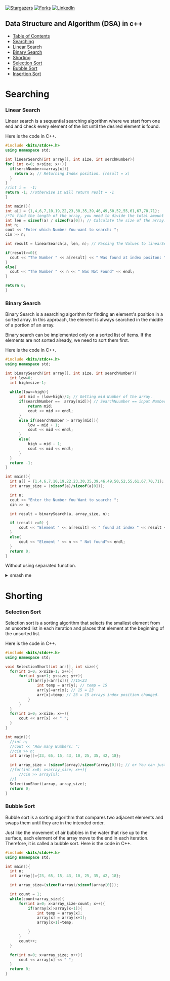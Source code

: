 [![Stargazers][stars-shield]][stars-url]
[![Forks][forks-shield]][forks-url]
[![LinkedIn][linkedin-shield]][linkedin-url]

[forks-shield]: https://img.shields.io/github/forks/Andrew-Velox/CP-SOL-NOTES.svg?style=for-the-badge
[forks-url]: https://github.com/Andrew-Velox/CP-SOL-NOTES/network/members
[stars-shield]: https://img.shields.io/github/stars/Andrew-Velox/CP-SOL-NOTES.svg?style=for-the-badge
[stars-url]: https://github.com/Andrew-Velox/CP-SOL-NOTES/stargazers
[linkedin-shield]: https://img.shields.io/badge/-LinkedIn-black.svg?style=for-the-badge&logo=linkedin&colorB=555
[linkedin-url]: https://linkedin.com/in/mohabbat69

## Data Structure and Algorithm (DSA) in c++

- [Table of Contents](#table-of-contents)
- [Searching](#searching)
- [Linear Search](#linear-search)
- [Binary Search](#binary-search)
- [Shorting](#shorting)
- [Selection Sort](#selection-sort)
- [Bubble Sort](#bubble-sort)
- [Insertion Sort](#insertion-sort)


<h1>Searching</h1>

### Linear Search
 Linear search is a sequential searching algorithm where we start from one end and check every element of the list until the desired 
 element is found.

 Here is the code in C++.

  ``` c++
#include <bits/stdc++.h>
using namespace std;

int linearSearch(int array[], int size, int serchNumber){
  for( int x=0; x<size; x++){
    if(serchNumber==array[x]){
      return x; // Returning Index position. (result = x)
    }
  }
  //int i =  -1;
  return -1; //otherwise it will return reslt = -1
}

int main(){
  int a[] = {1,4,6,7,10,19,22,23,30,35,39,46,49,50,52,55,61,67,70,71};
  /*To find the length of the array, you need to divide the total amount of memory by the size of one element - this method works because the array stores items of the same type.*/
  int len = sizeof(a) / sizeof(a[0]); // Calculate the size of the array.
  int n;
  cout << "Enter which Number You want to search: ";
  cin >> n;

  int result = linearSearch(a, len, n); // Passing The Values to linearSearch function.

  if(result>=0){
    cout << "The Number " << a[result] << " Was found at index positon: " << result << endl;
  }
  else{
    cout << "The Number " << n << " Was Not Found" << endl;
  }

  return 0;
}
  ```

<!--

<details> <summary> smash me </summary>

<b>1. Problem A</b>

<details> <summary> Code(C++) </summary>

```c++
#include<iostream>
using namespace std;

int main() {
  char name[100]; // considering the name has at most 100 characters
  cin >> name; // take the name as input
  cout << "Hello, " << name << '\n'; // output in the correct format
  return 0;
}
```

</details>
<br>-->

### Binary Search

 Binary Search is a searching algorithm for finding an element's position in a sorted array.
 In this approach, the element is always searched in the middle of a portion of an array.
 
 Binary search can be implemented only on a sorted list of items. If the elements are not sorted already, we need to sort them first.

 Here is the code in C++.

  ``` c++
#include <bits/stdc++.h>
using namespace std;

int binarySearch(int array[], int size, int searchNumber){
    int low=0;
    int high=size-1;
    
    while(low<=high){
        int mid = (low+high)/2; // Getting mid Number of the array.
        if(searchNumber ==  array[mid]){ // SearchNuumber == input Number.
            return mid;
            cout << mid << endl;
        }
        else if(searchNumber > array[mid]){
            low = mid + 1;
            cout << mid << endl;
        }
        else{
            high = mid - 1;
            cout << mid << endl;
        }
    }
    return -1;
}

int main(){
    int a[] = {1,4,6,7,10,19,22,23,30,35,39,46,49,50,52,55,61,67,70,71};
    int array_size = (sizeof(a)/sizeof(a[0]));

    int n;
    cout << "Enter the Number You Want to search: ";
    cin >> n;

    int result = binarySearch(a, array_size, n);

    if (result >=0) {
        cout << "Element " << a[result] << " found at index " << result << endl;
    }
    else{
        cout << "Element " << n << " Not found"<< endl;
    }
    return 0;
}
  ```
Without using separated function.

<details> <summary> smash me </summary>


  ``` c++
#include <bits/stdc++.h>
using namespace std;
int main(){
    int array[] = {0, 4, 8, 12, 16, 20, 24, 28, 32, 36, 40, 44, 48, 52, 56, 60, 64, 68, 72, 76, 80, 84, 88, 92, 96, 100};
    int n,ans=-1;
    cout << " Enter Number: ";
    cin >> n;
    int array_size = (sizeof(array)/sizeof(array[0]));
    int low=0,high=array_size-1,mid;
    while(low<=high){
        mid = (low+high)/2;
        if(n==array[mid]){
            ans = mid;
            break;
        }
        else if(n<array[mid]){
            high = mid-1;
        }
        else{
            low = mid+1;
        }
    }

    if(ans>=0){
        cout << "Yes";
    }
    else{
        cout << "No";
    }
    return 0;
}
  ```
</details>

<h1>Shorting</h1>

### Selection Sort

 Selection sort is a sorting algorithm that selects the smallest element from an unsorted list in each iteration and places that element at the beginning of the unsorted list.

 Here is the code in C++.

  ``` c++
#include <bits/stdc++.h>
using namespace std;

void SelectionShort(int arr[], int size){
    for(int x=0; x<size-1; x++){
        for(int y=x+1; y<size; y++){
            if(arr[y]<arr[x]){ //15<23
                int temp = arr[y]; // temp = 15
                arr[y]=arr[x]; // 15 = 23
                arr[x]=temp; // 23 = 15 arrays index position changed.
            }
        }
    }
    for(int x=0; x<size; x++){
        cout << arr[x] << " ";
    }
}

int main(){
    //int n;
    //cout << "How many Numbers: ";
    //cin >> n;
    int array[]={23, 65, 15, 43, 10, 25, 35, 42, 18};

    int array_size = (sizeof(array)/sizeof(array[0])); // or You can just use (n) value.
    //for(int x=0; x<array_size; x++){
        //cin >> array[x];
    //}
    SelectionShort(array, array_size);
    return 0;
}
  ```

### Bubble Sort

 Bubble sort is a sorting algorithm that compares two adjacent elements and swaps them until they are in the intended order.

Just like the movement of air bubbles in the water that rise up to the surface, each element of the array move to the end in each iteration. Therefore, it is called a bubble sort.
 Here is the code in C++.

  ``` c++
#include <bits/stdc++.h>
using namespace std;

int main(){
    int n;
    int array[]={23, 65, 15, 43, 10, 25, 35, 42, 18};

    int array_size=(sizeof(array)/sizeof(array[0]));

    int count = 1;
    while(count<array_size){
        for(int x=0; x<array_size-count; x++){
            if(array[x]>array[x+1]){
                int temp = array[x];
                array[x] = array[x+1];
                array[x+1]=temp;

            }
        }
        count++;
    }

    for(int x=0; x<array_size; x++){
        cout << array[x] << " ";
    }
    return 0;
}
  ```

<!--


  Here is the code for the problem in C++.

  ``` c++
  #include<bits/stdc++.h>
  using namespace std;

  int main() {
    long long n; cin >> n;
    cout << 25 << '\n';
    return 0;
  }
  ```

### The Ultimate Question: Why should I start Competitive Programming?

  
### What Progress is Really Like--->
  

